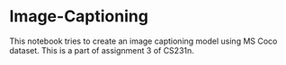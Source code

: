 # Image-Captioning
This notebook tries to create an image captioning model using MS Coco dataset.
This is a part of assignment 3 of CS231n.
